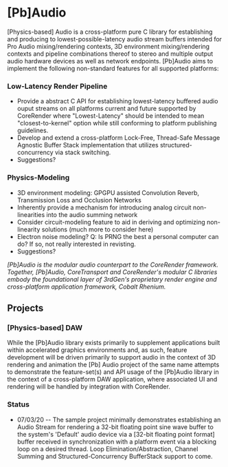 # [Pb]Audio

[Physics-based] Audio is a cross-platform pure C library for establishing and producing to lowest-possible-latency audio stream buffers intended for Pro Audio mixing/rendering contexts, 3D environment mixing/rendering contexts and pipeline combinations thereof to stereo and multiple output audio hardware devices as well as network endpoints.  [Pb]Audio aims to implement the following non-standard features for all supported platforms:

### Low-Latency Render Pipeline

* Provide a abstract C API for establishing lowest-latency buffered audio ouput streams on all platforms current and future supported by CoreRender where "Lowest-Latency" should be intended to mean "closest-to-kernel" option while still conforming to platform publishing guidelines.
* Develop and extend a cross-platform Lock-Free, Thread-Safe Message Agnostic Buffer Stack implementation that utilizes structured-concurrency via stack switching.
* Suggestions?

### Physics-Modeling

* 3D environment modeling: GPGPU assisted Convolution Reverb, Transmission Loss and Occlusion Networks
* Inherently provide a mechanism for introducing analog circuit non-linearities into the audio summing network
* Consider circuit-modeling feature to aid in deriving and optimizing non-linearity solutions (much more to consider here)
* Electron noise modeling?  Q:  Is PRNG the best a personal computer can do? If so, not really interested in revisting.
* Suggestions?

*[Pb]Audio is the modular audio counterpart to the CoreRender framework.  Together, [Pb]Audio, CoreTransport and CoreRender's modular C libraries embody the foundational layer of 3rdGen's proprietary render engine and cross-platform application framework, Cobalt Rhenium.* 

## Projects

### [Physics-based] DAW

While the [Pb]Audio library exists primarily to supplement applications built within accelerated graphics environments and, as such, feature development will be driven primarily to support audio in the context of 3D rendering and animation the [Pb] Audio project of the same name attempts to demonstrate the feature-set(s) and API usage of the [Pb]Audio library in the context of a cross-platform DAW application, where associated UI and rendering will be handled by integration with CoreRender.

### Status

* 07/03/20 -- The sample project minimally demonstrates establishing an Audio Stream for rendering a 32-bit floating point sine wave buffer to the system's 'Default' audio device via a [32-bit floating point format] buffer received in synchronization with a platform event via a blocking loop on a desired thread.  Loop Elimination/Abstraction, Channel Summing and Structured-Concurrency BufferStack support to come.   
